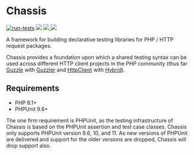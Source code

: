 # Chassis

[![run-tests](https://github.com/blastcloud/chassis/actions/workflows/run-tests.yml/badge.svg)](https://github.com/blastcloud/chassis/actions/workflows/run-tests.yml)
<img src="https://poser.pugx.org/blastcloud/chassis/v/stable" />
<a href="https://codeclimate.com/github/blastcloud/chassis/maintainability">
<img src="https://api.codeclimate.com/v1/badges/3f5e4fa71bd03ce8424f/maintainability" />
</a>
<a href="https://github.com/blastcloud/chassis/blob/master/LICENSE.md">
<img src="https://poser.pugx.org/blastcloud/chassis/license" />
</a>

A framework for building declarative testing libraries for PHP / HTTP request packages.

Chassis provides a foundation upon which a shared testing syntax can be used across different HTTP client projects in the PHP community (thus far [Guzzle](http://docs.guzzlephp.org/en/stable/) with [Guzzler](https://guzzler.dev) and [HttpClient](https://symfony.com/components/HttpClient) with [Hybrid](https://hybrid.guzzler.dev)).

## Requirements

- PHP 8.1+
- PHPUnit 9.6+

The one firm requirement is PHPUnit, as the testing infrastructure of Chassis is based on the PHPUnit assertion and test case classes. Chassis only supports PHPUnit version 9.6, 10, and 11. As new versions of PHPUnit are delivered and support for the older versions are dropped, Chassis will drop support also.
